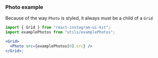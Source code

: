 ### Photo example

Because of the way `Photo` is styled, it always must be a child of a `Grid`

```jsx
import { Grid } from "react-instagram-ui-kit";
import examplePhotos from "utils/examplePhotos";

<Grid>
  <Photo src={examplePhotos[0].src} />
</Grid>;
```
